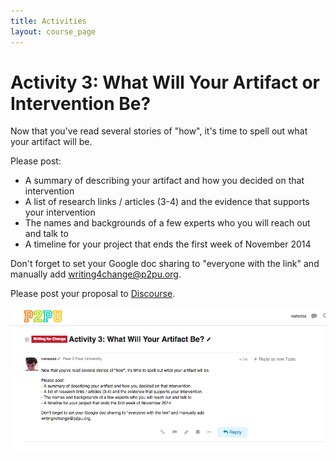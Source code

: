 ```yaml
---
title: Activities
layout: course_page
---
```

# Activity 3: What Will Your Artifact or Intervention Be?

Now that you've read several stories of "how", it's time to spell out what your artifact will be.

Please post:
- A summary of describing your artifact and how you decided on that intervention
- A list of research links / articles (3-4) and the evidence that supports your intervention
- The names and backgrounds of a few experts who you will reach out and talk to
- A timeline for your project that ends the first week of November 2014

Don't forget to set your Google doc sharing to "everyone with the link" and manually add writing4change@p2pu.org.

Please post your proposal to [Discourse](http://discourse.p2pu.org/t/activity-3-what-will-your-artifact-be/253).

![Activity 3: What Will Your Artifact Be?](/img/activity3.jpg)

